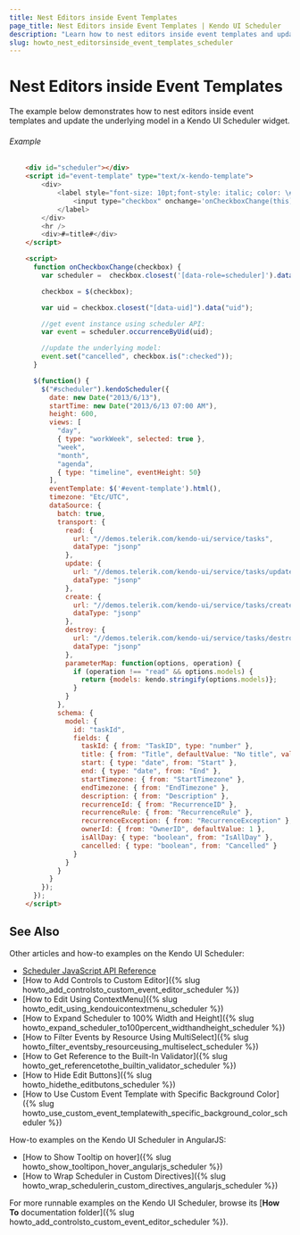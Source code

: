 ```yaml
---
title: Nest Editors inside Event Templates
page_title: Nest Editors inside Event Templates | Kendo UI Scheduler
description: "Learn how to nest editors inside event templates and update the underlying model in a Kendo UI Scheduler widget."
slug: howto_nest_editorsinside_event_templates_scheduler
---
```


# Nest Editors inside Event Templates

The example below demonstrates how to nest editors inside event templates and update the underlying model in a Kendo UI Scheduler widget.

###### Example

```html
    <div id="scheduler"></div>
    <script id="event-template" type="text/x-kendo-template">
        <div>
            <label style="font-size: 10pt;font-style: italic; color: \#FF3385">
                <input type="checkbox" onchange='onCheckboxChange(this)' #=data.cancelled ? checked='checked' : ''#></input>cancelled event
            </label>
        </div>
        <hr />
        <div>#=title#</div>
    </script>

    <script>
      function onCheckboxChange(checkbox) {
        var scheduler =  checkbox.closest('[data-role=scheduler]').data("kendoScheduler");

        checkbox = $(checkbox);

        var uid = checkbox.closest("[data-uid]").data("uid");

        //get event instance using scheduler API:
        var event = scheduler.occurrenceByUid(uid);

        //update the underlying model:
        event.set("cancelled", checkbox.is(":checked"));
      }

      $(function() {
        $("#scheduler").kendoScheduler({
          date: new Date("2013/6/13"),
          startTime: new Date("2013/6/13 07:00 AM"),
          height: 600,
          views: [
            "day",
            { type: "workWeek", selected: true },
            "week",
            "month",
            "agenda",
            { type: "timeline", eventHeight: 50}
          ],
          eventTemplate: $('#event-template').html(),
          timezone: "Etc/UTC",
          dataSource: {
            batch: true,
            transport: {
              read: {
                url: "//demos.telerik.com/kendo-ui/service/tasks",
                dataType: "jsonp"
              },
              update: {
                url: "//demos.telerik.com/kendo-ui/service/tasks/update",
                dataType: "jsonp"
              },
              create: {
                url: "//demos.telerik.com/kendo-ui/service/tasks/create",
                dataType: "jsonp"
              },
              destroy: {
                url: "//demos.telerik.com/kendo-ui/service/tasks/destroy",
                dataType: "jsonp"
              },
              parameterMap: function(options, operation) {
                if (operation !== "read" && options.models) {
                  return {models: kendo.stringify(options.models)};
                }
              }
            },
            schema: {
              model: {
                id: "taskId",
                fields: {
                  taskId: { from: "TaskID", type: "number" },
                  title: { from: "Title", defaultValue: "No title", validation: { required: true } },
                  start: { type: "date", from: "Start" },
                  end: { type: "date", from: "End" },
                  startTimezone: { from: "StartTimezone" },
                  endTimezone: { from: "EndTimezone" },
                  description: { from: "Description" },
                  recurrenceId: { from: "RecurrenceID" },
                  recurrenceRule: { from: "RecurrenceRule" },
                  recurrenceException: { from: "RecurrenceException" },
                  ownerId: { from: "OwnerID", defaultValue: 1 },
                  isAllDay: { type: "boolean", from: "IsAllDay" },
                  cancelled: { type: "boolean", from: "Cancelled" }
                }
              }
            }
          }
        });
      });
    </script>
```

## See Also

Other articles and how-to examples on the Kendo UI Scheduler:

* [Scheduler JavaScript API Reference](/api/javascript/ui/scheduler)
* [How to Add Controls to Custom Editor]({% slug howto_add_controlsto_custom_event_editor_scheduler %})
* [How to Edit Using ContextMenu]({% slug howto_edit_using_kendouicontextmenu_scheduler %})
* [How to Expand Scheduler to 100% Width and Height]({% slug howto_expand_scheduler_to100percent_widthandheight_scheduler %})
* [How to Filter Events by Resource Using MultiSelect]({% slug howto_filter_eventsby_resourceusing_multiselect_scheduler %})
* [How to Get Reference to the Built-In Validator]({% slug howto_get_referencetothe_builtin_validator_scheduler %})
* [How to Hide Edit Buttons]({% slug howto_hidethe_editbutons_scheduler %})
* [How to Use Custom Event Template with Specific Background Color]({% slug howto_use_custom_event_templatewith_specific_background_color_scheduler %})

How-to examples on the Kendo UI Scheduler in AngularJS:

* [How to Show Тooltip on hover]({% slug howto_show_tooltipon_hover_angularjs_scheduler %})
* [How to Wrap Scheduler in Custom Directives]({% slug howto_wrap_schedulerin_custom_directives_angularjs_scheduler %})

For more runnable examples on the Kendo UI Scheduler, browse its [**How To** documentation folder]({% slug howto_add_controlsto_custom_event_editor_scheduler %}).
